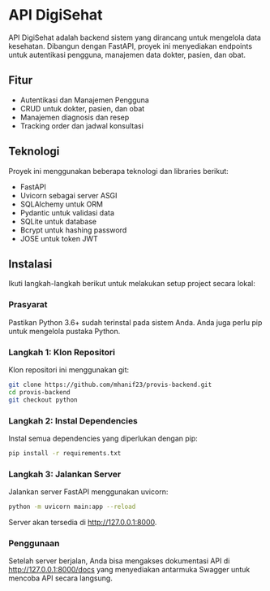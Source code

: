 # API DigiSehat

API DigiSehat adalah backend sistem yang dirancang untuk mengelola data kesehatan. Dibangun dengan FastAPI, proyek ini menyediakan endpoints untuk autentikasi pengguna, manajemen data dokter, pasien, dan obat.

## Fitur

- Autentikasi dan Manajemen Pengguna
- CRUD untuk dokter, pasien, dan obat
- Manajemen diagnosis dan resep
- Tracking order dan jadwal konsultasi

## Teknologi

Proyek ini menggunakan beberapa teknologi dan libraries berikut:

- FastAPI
- Uvicorn sebagai server ASGI
- SQLAlchemy untuk ORM
- Pydantic untuk validasi data
- SQLite untuk database
- Bcrypt untuk hashing password
- JOSE untuk token JWT

## Instalasi

Ikuti langkah-langkah berikut untuk melakukan setup project secara lokal:

### Prasyarat

Pastikan Python 3.6+ sudah terinstal pada sistem Anda. Anda juga perlu pip untuk mengelola pustaka Python.

### Langkah 1: Klon Repositori

Klon repositori ini menggunakan git:

```bash
git clone https://github.com/mhanif23/provis-backend.git
cd provis-backend
git checkout python
```

### Langkah 2: Instal Dependencies
Instal semua dependencies yang diperlukan dengan pip:

```bash
pip install -r requirements.txt
```

### Langkah 3: Jalankan Server
Jalankan server FastAPI menggunakan uvicorn:

```bash
python -m uvicorn main:app --reload
```

Server akan tersedia di http://127.0.0.1:8000.

### Penggunaan
Setelah server berjalan, Anda bisa mengakses dokumentasi API di http://127.0.0.1:8000/docs yang menyediakan antarmuka Swagger untuk mencoba API secara langsung.